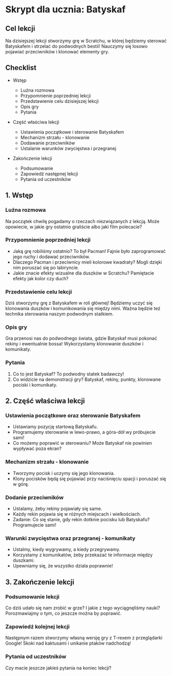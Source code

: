 # Skrypt dla ucznia: Batyskaf

## Cel lekcji
Na dzisiejszej lekcji stworzymy grę w Scratchu, w której będziemy sterować Batyskafem i strzelać do podwodnych bestii! Nauczymy się losowo pojawiać przeciwników i klonować elementy gry.

## Checklist
- Wstęp
  - Luźna rozmowa
  - Przypomnienie poprzedniej lekcji
  - Przedstawienie celu dzisiejszej lekcji
  - Opis gry
  - Pytania

- Część właściwa lekcji
  - Ustawienia początkowe i sterowanie Batyskafem
  - Mechanizm strzału - klonowanie
  - Dodawanie przeciwników
  - Ustalanie warunków zwycięstwa i przegranej

- Zakończenie lekcji
  - Podsumowanie
  - Zapowiedź następnej lekcji
  - Pytania od uczestników

## 1. Wstęp

### Luźna rozmowa
Na początek chwilę pogadamy o rzeczach niezwiązanych z lekcją. Może opowiecie, w jakie gry ostatnio graliście albo jaki film polecacie?

### Przypomnienie poprzedniej lekcji
- Jaką grę robiliśmy ostatnio? To był Pacman! Fajnie było zaprogramować jego ruchy i dodawać przeciwników.
- Dlaczego Pacman i przeciwnicy mieli kolorowe kwadraty? Mogli dzięki nim poruszać się po labiryncie.
- Jakie znacie efekty wizualne dla duszków w Scratchu? Pamiętacie efekty jak kolor czy duch?

### Przedstawienie celu lekcji
Dziś stworzymy grę z Batyskafem w roli głównej! Będziemy uczyć się klonowania duszków i komunikowania się między nimi. Ważna będzie też technika sterowania naszym podwodnym statkiem.

### Opis gry
Gra przenosi nas do podwodnego świata, gdzie Batyskaf musi pokonać rekiny i ewentualnie bossa! Wykorzystamy klonowanie duszków i komunikaty.

### Pytania
1. Co to jest Batyskaf? To podwodny statek badawczy!
2. Co widzicie na demonstracji gry? Batyskaf, rekiny, punkty, klonowane pociski i komunikaty.

## 2. Część właściwa lekcji

### Ustawienia początkowe oraz sterowanie Batyskafem
- Ustawiamy pozycję startową Batyskafu.
- Programujemy sterowanie w lewo-prawo, a góra-dół wy próbujecie sami!
- Co możemy poprawić w sterowaniu? Może Batyskaf nie powinien wypływać poza ekran?

### Mechanizm strzału - klonowanie
- Tworzymy pocisk i uczymy się jego klonowania.
- Klony pocisków będą się pojawiać przy naciśnięciu spacji i poruszać się w górę.

### Dodanie przeciwników
- Ustalamy, żeby rekiny pojawiały się same.
- Każdy rekin pojawia się w różnych miejscach i wielkościach.
- Zadanie: Co się stanie, gdy rekin dotknie pocisku lub Batyskafu? Programujecie sami!

### Warunki zwycięstwa oraz przegranej - komunikaty
- Ustalmy, kiedy wygrywamy, a kiedy przegrywamy.
- Korzystamy z komunikatów, żeby przekazać te informacje między duszkami.
- Upewniamy się, że wszystko dziala poprawnie!

## 3. Zakończenie lekcji

### Podsumowanie lekcji
Co dziś udało się nam zrobić w grze? I jakie z tego wyciągnęliśmy nauki? Porozmawiajmy o tym, co jeszcze można by poprawić.

### Zapowiedź kolejnej lekcji
Następnym razem stworzymy własną wersję gry z T-rexem z przeglądarki Google! Skoki nad kaktusami i unikanie ptaków nadchodzą!

### Pytania od uczestników
Czy macie jeszcze jakieś pytania na koniec lekcji?
